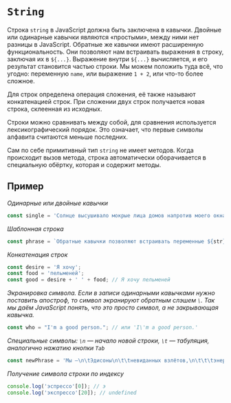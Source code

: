 # `String`

Строка `string` в JavaScript должна быть заключена в кавычки. Двойные или одинарные кавычки являются «простыми», между ними нет разницы в JavaScript. Обратные же кавычки имеют расширенную функциональность. Они позволяют нам встраивать выражения в строку, заключая их в `${...}`. Выражение внутри `${...}` вычисляется, и его результат становится частью строки. Мы можем положить туда всё, что угодно: переменную `name`, или выражение `1 + 2`, или что-то более сложное.

Для строк определена операция сложения, её также называют конкатенацией строк. При сложении двух строк получается новая строка, склеенная из исходных.

Строки можно сравнивать между собой, для сравнения используется лексикографический порядок. Это означает, что первые символы алфавита считаются меньше последних.

Сам по себе примитивный тип `string` не имеет методов. Когда происходит вызов метода, строка автоматически оборачивается в специальную обёртку, которая и содержит методы.

## Пример

_Одинарные или двойные кавычки_

```js
const single = 'Солнце высушивало мокрые лица домов напротив моего окна';
```

_Шаблонная строка_

```js
const phrase = `Обратные кавычки позволяют встраивать переменные ${str}`;
```

_Конкатенация строк_

```js
const desire = 'Я хочу';
const food = 'пельменей';
const good = desire + ' ' + food; // Я хочу пельменей
```

_Экранировка символа. Если в записи одинарными кавычками нужно поставить апостроф, то символ экранируют обратным слэшем `\`. Так мы даём JavaScript понять, что это просто символ, а не закрывающая кавычка._

```js
const who = "I'm a good person."; // или 'I\'m a good person.'
```

_Специальные символы: `\n` — начало новой строки, `\t` — табуляция, аналогично нажатию кнопки `Tab`_

```js
const newPhrase = 'Мы —\n\tЭдисоны\n\t\tневиданных взлётов,\n\t\t\tэнергий\n\t\t\t\tи светов.';
```

_Получение символа строки по индексу_

```js
console.log('эспрессо'[0]); // э
console.log('экспрессо'[20]); // undefined
```
